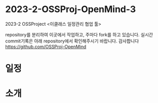 # 2023-2-OSSProj-OpenMind-3
2023-2 OSSProject &lt;이클래스 일정관리 협업 툴>

repository를 분리하여 이곳에서 작업하고, 주마다 fork를 하고 있습니다. 실시간 commit기록은 아래 repository에서 확인해주시기 바랍니다. 감사합니다
https://github.com/OSSProj-OpenMind

# 일정

# 소개
